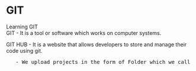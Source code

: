 # GIT
Learning GIT
<br>
GIT - It is a tool or software which works on computer systems.

GIT HUB - It is a website that allows developers to store and manage their code using git.<br>
<pre>   - We upload projects in the form of Folder which we call Repository in Github.</pre>
